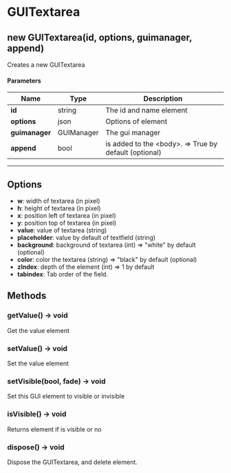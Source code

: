 # GUITextarea

## new GUITextarea(id, options, guimanager, append)
Creates a new GUITextarea

#### Parameters
Name | Type | Description
---|---|---
**id** | string | The id and name element
**options** | json | Options of element
**guimanager** | GUIManager | The gui manager
**append** | bool | is added to the &lt;body&gt;. =&gt; True by default (optional)
---

## Options
* **w**: width of textarea (in pixel)
* **h**: height of textarea (in pixel)
* **x**: position left of textarea (in pixel)
* **y**: position top of textarea (in pixel)
* **value**: value of textarea (string)
* **placeholder**: value by default of textfield (string)
* **background**: background of textarea (int) =&gt; "white" by default (optional)
* **color**: color the textarea (string) =&gt; "black" by default (optional)
* **zIndex**: depth of the element (int) =&gt; 1 by default
* **tabindex**: Tab order of the field.

## Methods

### getValue() → void
Get the value element

### setValue() → void
Set the value element

### setVisible(bool, fade) → void
Set this GUI element to visible or invisible

### isVisible() → void
Returns element if is visible or no

### dispose() → void
Dispose the GUITextarea, and delete element.
